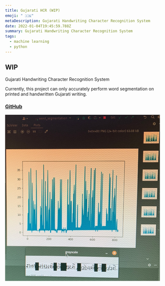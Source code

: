 ```yaml
---
title: Gujarati HCR (WIP)
emoji: " 🇮🇳"
metaDescription: Gujarati Handwriting Character Recognition System
date: 2022-01-04T19:45:59.788Z
summary: Gujarati Handwriting Character Recognition System
tags:
  - machine learning
  - python
---
```

## **WIP**

Gujarati Handwriting Character Recognition System

Currently, this project can only accurately perform word segmentation on printed and handwritten Gujarati writing.

### [GitHub](https://github.com/shiv213/GujaratiCharacterSegmentation)

![](/static/img/guj_hcr.jpg)
